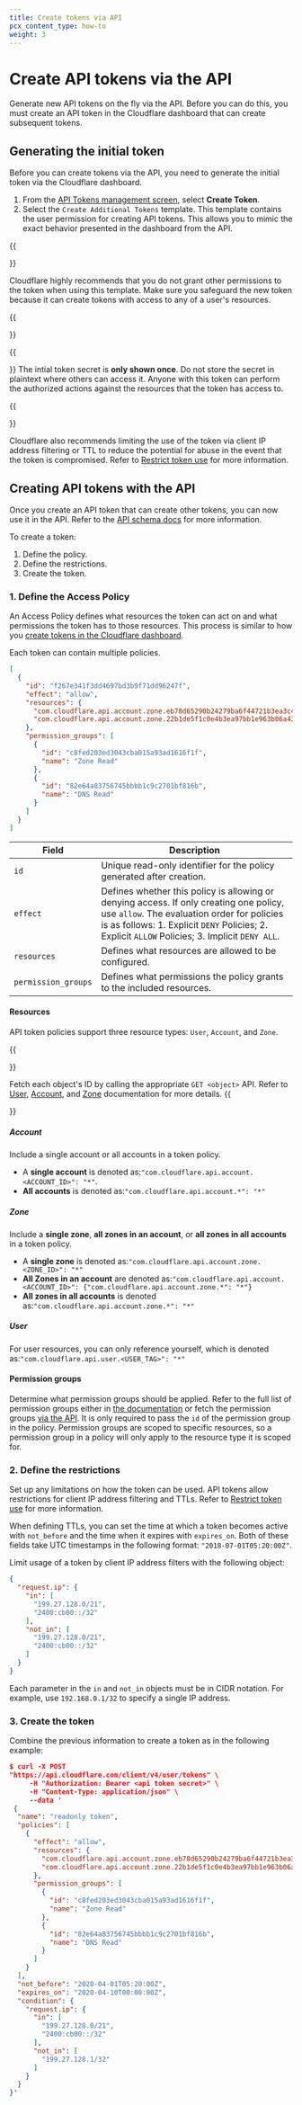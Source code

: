 ```yaml
---
title: Create tokens via API
pcx_content_type: how-to
weight: 3
---
```


# Create API tokens via the API

Generate new API tokens on the fly via the API. Before you can do this, you must create an API token in the Cloudflare dashboard that can create subsequent tokens.

## Generating the initial token

Before you can create tokens via the API, you need to generate the initial token via the Cloudflare dashboard.

1. From the [API Tokens management screen](https://dash.cloudflare.com/profile/api-tokens), select **Create Token**.
2. Select the `Create Additional Tokens` template. This template contains the user permission for creating API tokens. This allows you to mimic the exact behavior presented in the dashboard from the API.

{{<Aside type="note">}}

Cloudflare highly recommends that you do not grant other permissions to the token when using this template. Make sure you safeguard the new token because it can create tokens with access to any of a user's resources.

{{</Aside>}}

{{

}}
The intial token secret is **only shown once**. Do not store the secret in plaintext where others can access it. Anyone with this token can perform the authorized actions against the resources that the token has access to.

{{

}}

Cloudflare also recommends limiting the use of the token via client IP address filtering or TTL to reduce the potential for abuse in the event that the token is compromised. Refer to [Restrict token use](/fundamentals/api/how-to/restrict-tokens/) for more information.

## Creating API tokens with the API

Once you create an API token that can create other tokens, you can now use it in the API. Refer to the [API schema docs](/api/operations/user-api-tokens-create-token) for more information.

To create a token:

1.  Define the policy.
2.  Define the restrictions.
3.  Create the token.

### 1. Define the Access Policy

An Access Policy defines what resources the token can act on and what permissions the token has to those resources. This process is similar to how you [create tokens in the Cloudflare dashboard](/fundamentals/api/get-started/create-token/).

Each token can contain multiple policies.

```json
[
  {
    "id": "f267e341f3dd4697bd3b9f71dd96247f",
    "effect": "allow",
    "resources": {
      "com.cloudflare.api.account.zone.eb78d65290b24279ba6f44721b3ea3c4": "*",
      "com.cloudflare.api.account.zone.22b1de5f1c0e4b3ea97bb1e963b06a43": "*"
    },
    "permission_groups": [
      {
        "id": "c8fed203ed3043cba015a93ad1616f1f",
        "name": "Zone Read"
      },
      {
        "id": "82e64a83756745bbbb1c9c2701bf816b",
        "name": "DNS Read"
      }
    ]
  }
]
```

| Field              | Description                                          |
| ------------------ | ---------------------------------------------------- |
| `id`               | Unique read-only identifier for the policy generated after creation. |
| `effect`           | Defines whether this policy is allowing or denying access. If only creating one policy, use `allow`. The evaluation order for policies is as follows: 1. Explicit `DENY` Policies; 2. Explicit `ALLOW` Policies; 3. Implicit `DENY ALL`.            |
| `resources`         | Defines what resources are allowed to be configured. |
| `permission_groups` | Defines what permissions the policy grants to the included resources. |


#### Resources

API token policies support three resource types: `User`, `Account`, and `Zone`.

{{<Aside type="note">}}

Fetch each object's ID by calling the appropriate `GET <object>` API. Refer to [User](/api/operations/user-user-details), [Account](/api/operations/accounts-list-accounts), and [Zone](/api/operations/zones-get) documentation for more details.
  {{</Aside>}}

##### Account

Include a single account or all accounts in a token policy.

*   A **single account** is denoted as:`"com.cloudflare.api.account.<ACCOUNT_ID>": "*"`.
*   **All accounts** is denoted as:`"com.cloudflare.api.account.*": "*"`

##### Zone

Include a **single zone**, **all zones in an account**, or **all zones in all accounts** in a token policy.

*   A **single zone** is denoted as:`"com.cloudflare.api.account.zone.<ZONE_ID>": "*"`
*   **All Zones in an account** are denoted as:`"com.cloudflare.api.account.<ACCOUNT_ID>": {"com.cloudflare.api.account.zone.*": "*"}`
*   **All zones in all accounts** is denoted as:`"com.cloudflare.api.account.zone.*": "*"`

##### User

For user resources, you can only reference yourself, which is denoted as:`"com.cloudflare.api.user.<USER_TAG>": "*"`

#### Permission groups

Determine what permission groups should be applied. Refer to the full list of permission groups either in [the documentation](/fundamentals/api/reference/permissions/) or fetch the permission groups [via the API](/api/operations/permission-groups-list-permission-groups). It is only required to pass the `id` of the permission group in the policy. Permission groups are scoped to specific resources, so a permission group in a policy will only apply to the resource type it is scoped for.

### 2. Define the restrictions

Set up any limitations on how the token can be used. API tokens allow restrictions for client IP address filtering and TTLs. Refer to [Restrict token use](/fundamentals/api/how-to/restrict-tokens/) for more information.

When defining TTLs, you can set the time at which a token becomes active with `not_before` and the time when it expires with `expires_on`. Both of these fields take UTC timestamps in the following format: `"2018-07-01T05:20:00Z"`.

Limit usage of a token by client IP address filters with the following object:

```json
{
  "request.ip": {
    "in": [
      "199.27.128.0/21",
      "2400:cb00::/32"
    ],
    "not_in": [
      "199.27.128.0/21",
      "2400:cb00::/32"
    ]
  }
}
```

Each parameter in the `in` and `not_in` objects must be in CIDR notation. For example, use `192.168.0.1/32` to specify a single IP address.

### 3. Create the token

Combine the previous information to create a token as in the following example:

```json
$ curl -X POST
"https://api.cloudflare.com/client/v4/user/tokens" \
     -H "Authorization: Bearer <api token secret>" \
     -H "Content-Type: application/json" \
     --data '
 {
  "name": "readonly token",
  "policies": [
    {
      "effect": "allow",
      "resources": {
        "com.cloudflare.api.account.zone.eb78d65290b24279ba6f44721b3ea3c4": "*",
        "com.cloudflare.api.account.zone.22b1de5f1c0e4b3ea97bb1e963b06a43": "*"
      },
      "permission_groups": [
        {
          "id": "c8fed203ed3043cba015a93ad1616f1f",
          "name": "Zone Read"
        },
        {
          "id": "82e64a83756745bbbb1c9c2701bf816b",
          "name": "DNS Read"
        }
      ]
    }
  ],
  "not_before": "2020-04-01T05:20:00Z",
  "expires_on": "2020-04-10T00:00:00Z",
  "condition": {
    "request.ip": {
      "in": [
        "199.27.128.0/21",
        "2400:cb00::/32"
      ],
      "not_in": [
        "199.27.128.1/32"
      ]
    }
  }
}'
```
